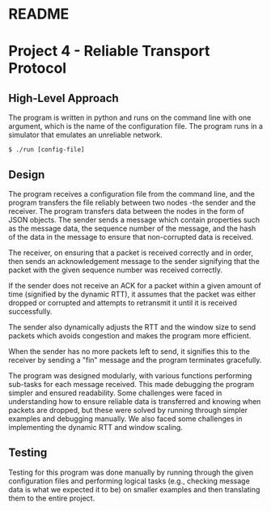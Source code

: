 # README
# Project 4 - Reliable Transport Protocol

## High-Level Approach

The program is written in python and runs on the command line with one argument, which is the name of the configuration file. The program runs in a simulator that emulates an unreliable network.

```
$ ./run [config-file]
```

## Design
The program receives a  configuration file from the command line, and the program transfers the file reliably between two nodes -the sender and the receiver. The program transfers data between the nodes in the form of JSON objects. The sender sends a message which contain properties such as the message data, the sequence number of the message, and the hash of the data in the message to ensure that non-corrupted data is received.

The receiver, on ensuring that a packet is received correctly and in order, then sends an acknowledgement message to the sender signifying that the packet with the given sequence number was received correctly.

If the sender does not receive an ACK for a packet within a given amount of time (signified by the dynamic RTT), it assumes that the packet was either dropped or corrupted and attempts to retransmit it until it is received successfully.

The sender also dynamically adjusts the RTT and the window size to send packets which avoids congestion and makes the program more efficient.

When the sender has no more packets left to send, it signifies this to the receiver by sending a "fin" message and the program terminates gracefully.

The program was designed modularly, with various functions performing sub-tasks for each message received. This made debugging the program simpler and ensured readability. Some challenges were faced in understanding how to ensure reliable data is transferred and knowing when packets are dropped, but these were solved by running through simpler examples and debugging manually. We also faced some challenges in implementing the dynamic RTT and window scaling.

## Testing
Testing for this program was done manually by running through the given configuration files and performing logical tasks (e.g., checking message data is what we expected it to be) on smaller examples and then translating them to the entire project. 

